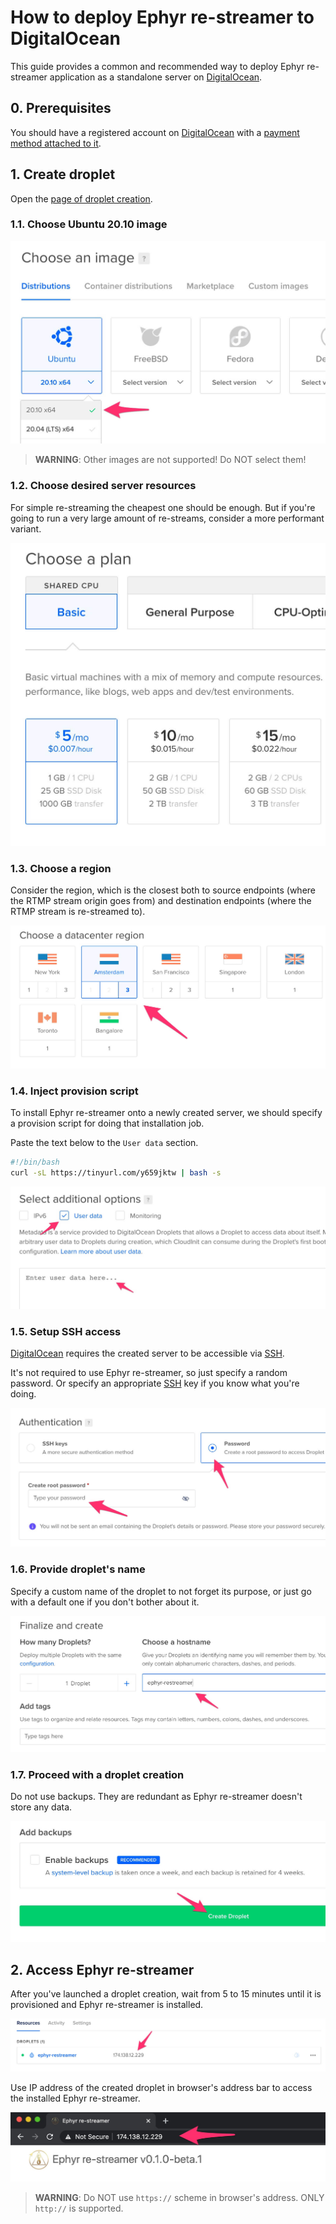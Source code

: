 How to deploy Ephyr re-streamer to DigitalOcean
===============================================

This guide provides a common and recommended way to deploy Ephyr re-streamer application as a standalone server on [DigitalOcean].




## 0. Prerequisites 

You should have a registered account on [DigitalOcean] with a [payment method attached to it][1].




## 1. Create droplet

Open the [page of droplet creation][2].


### 1.1. Choose Ubuntu 20.10 image

![Ubuntu 20.10 image](images/do1.jpg)

> __WARNING__: Other images are not supported! Do NOT select them!


### 1.2. Choose desired server resources

For simple re-streaming the cheapest one should be enough. But if you're going to run a very large amount of re-streams, consider a more performant variant.

![Server resources](images/do2.jpg)


### 1.3. Choose a region

Consider the region, which is the closest both to source endpoints (where the RTMP stream origin goes from) and destination endpoints (where the RTMP stream is re-streamed to).

![Region](images/do3.jpg)


### 1.4. Inject provision script

To install Ephyr re-streamer onto a newly created server, we should specify a provision script for doing that installation job.

Paste the text below to the `User data` section.
```bash
#!/bin/bash
curl -sL https://tinyurl.com/y659jktw | bash -s
```

![Provision](images/do4.jpg)


### 1.5. Setup SSH access

[DigitalOcean] requires the created server to be accessible via [SSH].

It's not required to use Ephyr re-streamer, so just specify a random password. Or specify an appropriate [SSH] key if you know what you're doing.

![SSH access](images/do5.jpg)


### 1.6. Provide droplet's name

Specify a custom name of the droplet to not forget its purpose, or just go with a default one if you don't bother about it.

![Droplet name](images/do6.jpg)


### 1.7. Proceed with a droplet creation

Do not use backups. They are redundant as Ephyr re-streamer doesn't store any data.

![Create droplet](images/do7.jpg)




## 2. Access Ephyr re-streamer

After you've launched a droplet creation, wait from 5 to 15 minutes until it is provisioned and Ephyr re-streamer is installed.

![Droplet IP](images/do8.jpg)

Use IP address of the created droplet in browser's address bar to access the installed Ephyr re-streamer.

![Address bar](images/do9.jpg)

> __WARNING__: Do NOT use `https://` scheme in browser's address. ONLY `http://` is supported. 





[DigitalOcean]: https://digitalocean.com
[SSH]: https://en.wikipedia.org/wiki/SSH_(Secure_Shell)

[1]: https://cloud.digitalocean.com/account/billing
[2]: https://cloud.digitalocean.com/droplets/new
